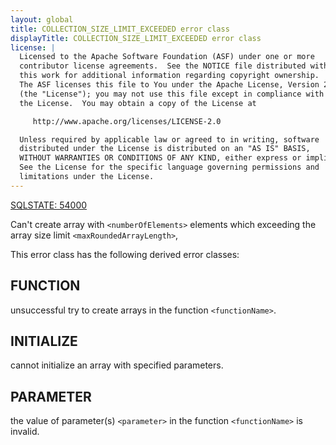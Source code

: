 ```yaml
---
layout: global
title: COLLECTION_SIZE_LIMIT_EXCEEDED error class
displayTitle: COLLECTION_SIZE_LIMIT_EXCEEDED error class
license: |
  Licensed to the Apache Software Foundation (ASF) under one or more
  contributor license agreements.  See the NOTICE file distributed with
  this work for additional information regarding copyright ownership.
  The ASF licenses this file to You under the Apache License, Version 2.0
  (the "License"); you may not use this file except in compliance with
  the License.  You may obtain a copy of the License at

     http://www.apache.org/licenses/LICENSE-2.0

  Unless required by applicable law or agreed to in writing, software
  distributed under the License is distributed on an "AS IS" BASIS,
  WITHOUT WARRANTIES OR CONDITIONS OF ANY KIND, either express or implied.
  See the License for the specific language governing permissions and
  limitations under the License.
---
```


[SQLSTATE: 54000](sql-error-conditions-sqlstates.html#class-54-program-limit-exceeded)

Can't create array with `<numberOfElements>` elements which exceeding the array size limit `<maxRoundedArrayLength>`,

This error class has the following derived error classes:

## FUNCTION

unsuccessful try to create arrays in the function `<functionName>`.

## INITIALIZE

cannot initialize an array with specified parameters.

## PARAMETER

the value of parameter(s) `<parameter>` in the function `<functionName>` is invalid.
